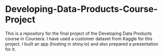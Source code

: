 # Developing-Data-Products-Course-Project
This is a repository for the final project of the Developing Data Products course in Coursera.
I have used a customer dataset from Kaggle for this project. I built an app (hosting in shiny.io) and also prepared a presentation for it.
